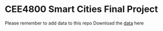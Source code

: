 # CEE4800 Smart Cities Final Project

Please remember to add data to this repo
Download the [data](https://opendata.iledefrance.fr/explore/dataset/histo-validations-reseau-ferre/table/) here
